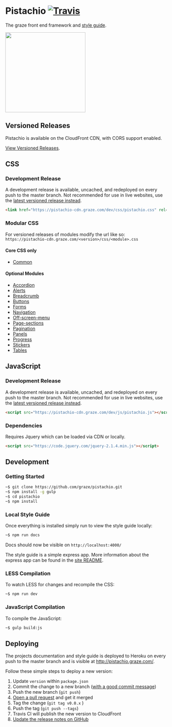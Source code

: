 # Pistachio [![Travis][img-travis]][travis]

[travis]: https://travis-ci.org/graze/pistachio
[heroku]: http://pistachio.graze.com

[img-travis]: https://img.shields.io/travis/graze/pistachio/master.svg

The graze front end framework and [style guide](http://pistachio.graze.com).

<img src="http://i.giphy.com/104bRNqTMy2wE.gif" width="250">

## Versioned Releases

Pistachio is available on the CloudFront CDN, with CORS support enabled.

[View Versioned Releases](https://github.com/graze/pistachio/releases).

## CSS

### Development Release

A development release is available, uncached, and redeployed on every push to the master branch. Not recommended for use in live websites, use the [latest versioned release instead](https://github.com/graze/pistachio/releases).

```html
<link href="https://pistachio-cdn.graze.com/dev/css/pistachio.css" rel="stylesheet">
```

### Modular CSS

For versioned releases of modules modify the url like so: `https://pistachio-cdn.graze.com/<version>/css/<module>.css`

#### Core CSS only

 - [Common](https://pistachio-cdn.graze.com/dev/css/common.css)

#### Optional Modules

 - [Accordion](https://pistachio-cdn.graze.com/dev/css/accordion.css)
 - [Alerts](https://pistachio-cdn.graze.com/dev/css/alerts.css)
 - [Breadcrumb](https://pistachio-cdn.graze.com/dev/css/breadcrumb.css)
 - [Buttons](https://pistachio-cdn.graze.com/dev/css/buttons.css)
 - [Forms](https://pistachio-cdn.graze.com/dev/css/forms.css)
 - [Navigation](https://pistachio-cdn.graze.com/dev/css/navigation.css)
 - [Off-screen-menu](https://pistachio-cdn.graze.com/dev/css/off-screen-menu.css)
 - [Page-sections](https://pistachio-cdn.graze.com/dev/css/page-sections.css)
 - [Pagination](https://pistachio-cdn.graze.com/dev/css/pagination.css)
 - [Panels](https://pistachio-cdn.graze.com/dev/css/panels.css)
 - [Progress](https://pistachio-cdn.graze.com/dev/css/progress.css)
 - [Stickers](https://pistachio-cdn.graze.com/dev/css/stickers.css)
 - [Tables](https://pistachio-cdn.graze.com/dev/css/tables.css)

## JavaScript

### Development Release

A development release is available, uncached, and redeployed on every push to the master branch. Not recommended for use in live websites, use the [latest versioned release instead](https://github.com/graze/pistachio/releases).

```html
<script src="https://pistachio-cdn.graze.com/dev/js/pistachio.js"></script>
```

### Dependencies

Requires Jquery which can be loaded via CDN or locally.

```html
<script src="https://code.jquery.com/jquery-2.1.4.min.js"></script>
```

## Development

### Getting Started

```bash
~$ git clone https://github.com/graze/pistachio.git
~$ npm install -g gulp
~$ cd pistachio
~$ npm install
```

### Local Style Guide

Once everything is installed simply run to view the style guide locally:

```bash
~$ npm run docs
```

Docs should now be visible on ```http://localhost:4000/```

The style guide is a simple express app. More information about the express app can be found in the [site README](site/README.md).

### LESS Compilation

To watch LESS for changes and recompile the CSS:

```bash
~$ npm run dev
```

### JavaScript Compilation

To compile the JavaScript:

```bash
~$ gulp build:js
```

## Deploying

The projects documentation and style guide is deployed to Heroku on every push to the master branch and is visible at http://pistachio.graze.com/.

Follow these simple steps to deploy a new version:

1. Update `version` within `package.json`
2. Commit the change to a new branch ([with a good commit message](http://tbaggery.com/2008/04/19/a-note-about-git-commit-messages.html))
3. Push the new branch (`git push`)
4. [Open a pull request](https://github.com/graze/pistachio/pull/new/master) and get it merged
5. Tag the change (`git tag v0.0.x` )
6. Push the tag (`git push --tags`)
7. Travis CI will publish the new version to CloudFront
8. [Update the release notes on GitHub](https://github.com/graze/pistachio/releases)
